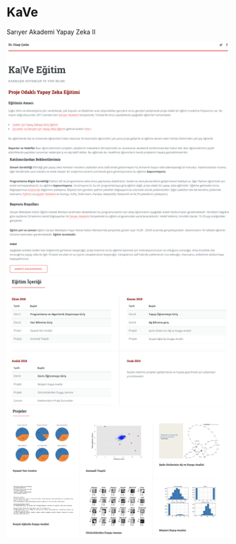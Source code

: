 # KaVe
Sarıyer Akademi Yapay Zeka II

![](2018/images/1.png)
![](2018/images/2.png)
![](2018/images/3.png)
![](2018/images/4.png)